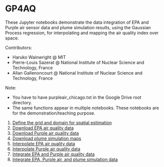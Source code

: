 # GP4AQ

These Jupyter notebooks demonstrate the data integration of EPA and Purple air sensor data and plume simulation results, using the Gaussian Process regression, for interpolating and mapping the air quality index over space. 

Contributors:
- Haruko Wainwright @ MIT
- Pierre-Louis Sazerat @ National Institute of Nuclear Science and Technology, France
- Allan Gallenoncourt @ National Institute of Nuclear Science and Technology, France

Note: 
- You have to have purpleair_chicago.txt in the Google Drive root directory.
- The same functions appear in multiple notebooks. These notebooks are for the demonstration/teaching purpose. 

1. [Define the grid and domain for spatial estimation](https://colab.research.google.com/drive/16wAbVfjq0C5IVNNnPQAzOPxHDMFUen-I#scrollTo=JNnxyufi4dYZ)
3. [Download EPA air quality data](https://colab.research.google.com/drive/1EFb5uq7qPmVVqnoOleWOhnmCx5qh2sef#scrollTo=syw-yRQTfCTA)
4. [Download Purple air quality data](https://colab.research.google.com/drive/1TrU84Ihoo-qeyRDWnmxCji021k5Iu1Ij#scrollTo=XJdnKwwA3Vn7)
5. [Download plume simulation maps](https://colab.research.google.com/drive/11MJWrrpR7ZWrhRqhgDrEM92F3N1xQWJk#scrollTo=mSJ8p5VAccxR)
6. [Interpolate EPA air quality data](https://colab.research.google.com/drive/1eG93BWgQ6GnjsilBuLQf1lJmF7hRkyr2#scrollTo=ZvowwJXMvqIj)
7. [Interpolate Purple air quality data](https://colab.research.google.com/drive/1UlVMgmVKPryp-GIoNvC-s86lxyGiPyRB#scrollTo=Yark1lZ0vIq8)
8. [Integrate EPA and Purple air quality data](https://colab.research.google.com/drive/1rGDzyeyLm5rC3jtO8YMY6zh4mJZmbO37#scrollTo=p8MKxYr2TWkw)
9. [Integrate EPA, Purple air, and plume simulation data](https://colab.research.google.com/drive/17-Cp5kVMSGLnwdjw03hAwY85DmNR06Kb#scrollTo=LP8UYCZQT7-l)
